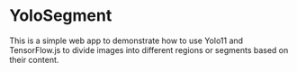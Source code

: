 # YoloSegment

This is a simple web app to demonstrate how to use Yolo11 and TensorFlow.js to divide images into different regions or segments based on their content.
